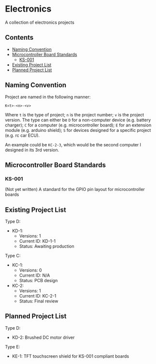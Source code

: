 # Electronics
A collection of electronics projects

## Contents
- [Naming Convention](#naming-convention)
- [Microcontroller Board Standards](#microcontroller-board-standards)
    - [KS-001](#KS-001)
- [Existing Project List](#existing-project-list)
- [Planned Project List](#planned-project-list)

## Naming Convention
Project are named in the following manner:

`K<t>-<n>-<v>`

Where `t` is the type of project; `n` is the project number; `v` is the project version. The type can either be `D` for a non-computer device (e.g. battery charger); `C` for a computer (e.g. microcontroller board); `E` for an extension module (e.g. arduino shield); `S` for devices designed for a specific project (e.g. rc car ECU).

An example could be `KC-2-3`, which would be the second computer I designed in its 3rd version.

## Microcontroller Board Standards

### KS-001

(Not yet written)
A standard for the GPIO pin layout for microcontroller boards

## Existing Project List

Type D:
- KD-1:
    - Versions: 1
    - Current ID: KD-1-1
    - Status: Awaiting production

Type C:
- KC-1:
    - Versions: 0
    - Current ID: N/A
    - Status: PCB design
- KC-2:
    - Versions: 1
    - Current ID: KC-2-1
    - Status: Final review

## Planned Project List

Type D:
- KD-2: Brushed DC motor driver

Type E:
- KE-1: TFT touchscreen shield for KS-001 compliant boards
